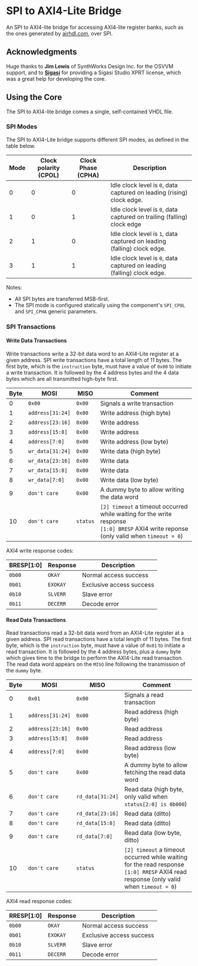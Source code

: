 # SPI to AXI4-Lite Bridge

An SPI to AXI4-lite bridge for accessing AXI4-lite register banks, such as the ones generated by [airhdl.com](https://airhdl.com), over SPI.

## Acknowledgments

Huge thanks to **Jim Lewis** of SynthWorks Design Inc. for the OSVVM support, and to **[Sigasi](https://www.sigasi.com/)** for providing a Sigasi Studio XPRT license, which was a great help for developing the core.  

## Using the Core

The SPI to AXI4-lite bridge comes a single, self-contained VHDL file.

### SPI Modes

The SPI to AXI4-Lite bridge supports different SPI modes, as defined in the table below.

| Mode | Clock polarity (CPOL) | Clock Phase (CPHA) | Description |
| -----| --------------------- | ------------------ | ----------- |
| 0    | 0 | 0 | Idle clock level is `0`, data captured on leading (rising) clock edge. |
| 1    | 0 | 1 | Idle clock level is `0`, data captured on trailing (falling) clock edge |
| 2    | 1 | 0 | Idle clock level is `1`, data captured on leading (falling) clock edge. |
| 3    | 1 | 1 | Idle clock level is `0`, data captured on leading (falling) clock edge. |

Notes:

* All SPI bytes are transferred MSB-first.
* The SPI mode is configured statically using the component's `SPI_CPOL` and `SPI_CPHA` generic parameters.

### SPI Transactions

#### Write Data Transactions

Write transactions write a 32-bit data word to an AXI4-Lite register at a given address. SPI write transactions have a total length of 11 bytes. The first byte, which is the `instruction` byte, must have a value of `0x00` to initiate a write transaction. It is followed by the 4 address bytes and the 4 data bytes which are all transmitted high-byte first.

| Byte | MOSI    | MISO | Comment |
| ---- | ------- | ---- | ------- |
| 0    | `0x00` | `0x00` | Signals a write transaction |
| 1    | `address[31:24]` | `0x00` | Write address (high byte) |
| 2    | `address[23:16]` | `0x00` | Write address |
| 3    | `address[15:8]` | `0x00` | Write address |
| 4    | `address[7:0]` | `0x00` | Write address (low byte) |
| 5    | `wr_data[31:24]` | `0x00` | Write data (high byte) |
| 6    | `wr_data[23:16]` | `0x00` | Write data |
| 7    | `wr_data[15:8]` | `0x00` | Write data |
| 8    | `wr_data[7:0]` | `0x00` | Write data (low byte) |
| 9    | `don't care` | `0x00` | A dummy byte to allow writing the data word |
| 10    | `don't care` | `status` | `[2] timeout` a timeout occurred while waiting for the write response<br />`[1:0] BRESP` AXI4 write reponse (only valid when `timeout = 0`) |

AXI4 write response codes:

| BRESP[1:0] | Response | Description |
| ---------- | -------- | ----------- |
| `0b00`     | `OKAY`   | Normal access success |
| `0b01`     | `EXOKAY` | Exclusive access success |
| `0b10`     | `SLVERR` | Slave error |
| `0b11`     | `DECERR` | Decode error |

#### Read Data Transactions

Read transactions read a 32-bit data word from an AXI4-Lite register at a given address. SPI read transactions have a total length of 11 bytes. The first byte, which is the `instruction` byte, must have a value of `0x01` to initiate a read transaction. It is followed by the 4 address bytes, plus a `dummy` byte which gives time to the bridge to perform the AXI4-Lite read transaction. The read data word appears on the `MISO` line following the transmission of the `dummy` byte.

| Byte | MOSI    | MISO | Comment |
| ---- | ------- | ---- | ------- |
| 0    | `0x01` | `0x00` | Signals a read transaction |
| 1    | `address[31:24]` | `0x00` | Read address (high byte) |
| 2    | `address[23:16]` | `0x00` | Read address |
| 3    | `address[15:8]` | `0x00` | Read address |
| 4    | `address[7:0]` | `0x00` | Read address (low byte) |
| 5    | `don't care` | `0x00` | A dummy byte to allow fetching the read data word |
| 6    | `don't care` | `rd_data[31:24]` | Read data (high byte, only valid when `status[2:0] is 0b000`) |
| 7    | `don't care` | `rd_data[23:16]` | Read data (ditto) |
| 8    | `don't care` | `rd_data[15:8]` | Read data (ditto) |
| 9    | `don't care` | `rd_data[7:0]` | Read data (low byte, ditto) |
| 10   | `don't care` | `status` | `[2] timeout` a timeout occurred while waiting for the read response<br />`[1:0] RRESP` AXI4 read response (only valid when `timeout = 0`) |

AXI4 read response codes:

| RRESP[1:0] | Response | Description |
| ---------- | -------- | ----------- |
| `0b00`     | `OKAY`   | Normal access success |
| `0b01`     | `EXOKAY` | Exclusive access success |
| `0b10`     | `SLVERR` | Slave error |
| `0b11`     | `DECERR` | Decode error |


